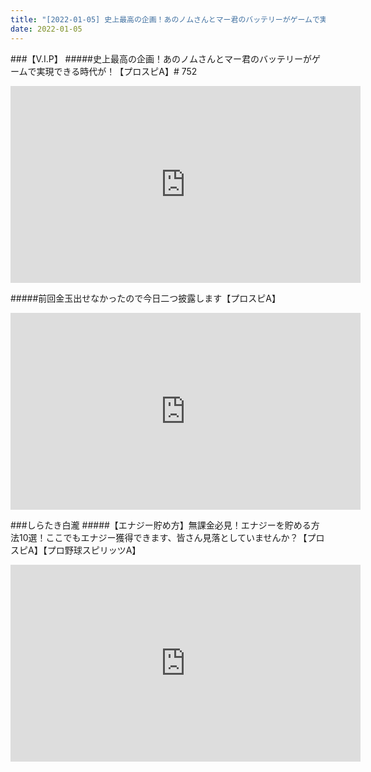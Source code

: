 ```yaml
---
title: "[2022-01-05] 史上最高の企画！あのノムさんとマー君のバッテリーがゲームで実現できる時代が！【プロスピA】# 752 他"
date: 2022-01-05
---
```

###【V.I.P】
#####史上最高の企画！あのノムさんとマー君のバッテリーがゲームで実現できる時代が！【プロスピA】# 752
<iframe width="560" height="315" src="https://www.youtube.com/embed/arvIg5J3AGU" frameborder="0" allow="accelerometer; autoplay; clipboard-write; encrypted-media; gyroscope; picture-in-picture" allowfullscreen></iframe>

#####前回金玉出せなかったので今日二つ披露します【プロスピA】
<iframe width="560" height="315" src="https://www.youtube.com/embed/KHBvsxSc4W0" frameborder="0" allow="accelerometer; autoplay; clipboard-write; encrypted-media; gyroscope; picture-in-picture" allowfullscreen></iframe>

###しらたき白瀧
#####【エナジー貯め方】無課金必見！エナジーを貯める方法10選！ここでもエナジー獲得できます、皆さん見落としていませんか？【プロスピA】【プロ野球スピリッツA】
<iframe width="560" height="315" src="https://www.youtube.com/embed/YMZmeJMBi3c" frameborder="0" allow="accelerometer; autoplay; clipboard-write; encrypted-media; gyroscope; picture-in-picture" allowfullscreen></iframe>

